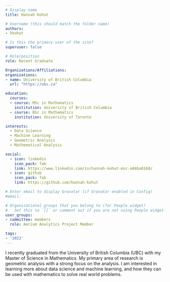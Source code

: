 ```yaml
---
# Display name
title: Hannah Kohut

# Username (this should match the folder name)
authors:
- hkohut

# Is this the primary user of the site?
superuser: false

# Role/position
role: Recent Graduate

Organizations/Affiliations:
organizations:
- name: University of British Columbia
  url: "https://ubc.ca"

education:
  courses:
  - course: MSc in Mathematics
    institution: University of British Columbia
  - course: BSc in Mathematics
    institution: University of Toronto

interests:
  - Data Science
  - Machine Learning
  - Geometric Analysis
  - Mathematical Analysis

social:
  - icon: linkedin
    icon_pack: fab
    link: https://www.linkedin.com/in/hannah-kohut-msc-a04ba0168/
  - icon: github
    icon_pack: fab
    link: https://github.com/hannah-kohut

# Enter email to display Gravatar (if Gravatar enabled in Config)
#email:

# Organizational groups that you belong to (for People widget)
#   Set this to `[]` or comment out if you are not using People widget.
user_groups:
- committee: members
  role: Aerium Analytics Project Member

tags:
- '2022'
---
```

I recently graduated from the University of British Columbia (UBC) with my
Master of Science in Mathematics. My primary area of research is geometric
analysis with a strong focus on the analysis. I am interested in learning more
about data science and machine learning, and how they can be used with
mathematics to solve real world problems.
